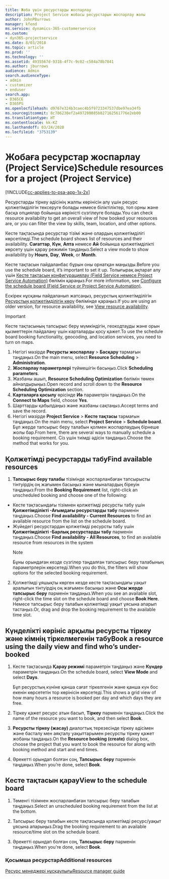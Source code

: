 ```yaml
---
title: Жоба үшін ресурстарды жоспарлау
description: Project Service жобасы ресурстарын жоспарлау жолы
author: JohnPBurrows
manager: kfend
ms.service: dynamics-365-customerservice
ms.custom:
- dyn365-projectservice
ms.date: 8/03/2018
ms.topic: article
ms.prod: ''
ms.technology: ''
ms.assetid: 4935567d-9318-4f7c-9c02-c584a78b7841
ms.author: jburrows
audience: Admin
search.audienceType:
- admin
- customizer
- enduser
search.app:
- D365CE
- D365PS
ms.openlocfilehash: d9767e324b3caec4b5f9723347537dbe97ea34fb
ms.sourcegitcommit: 8c786230ef2a497280885b827162561776e2eb00
ms.translationtype: HT
ms.contentlocale: kk-KZ
ms.lasthandoff: 03/24/2020
ms.locfileid: "3753139"
---
```

# <a name="schedule-resources-for-a-project-project-service"></a><span data-ttu-id="a52fa-103">Жобаға ресурстар жоспарлау (Project Service)</span><span class="sxs-lookup"><span data-stu-id="a52fa-103">Schedule resources for a project (Project Service)</span></span>

[!INCLUDE[cc-applies-to-psa-app-1x-2x](../includes/cc-applies-to-psa-app-1x-2x.md)]

<span data-ttu-id="a52fa-104">Ресурстарды тіркеу әдісінің жалпы көрінісін алу үшін ресурс қолжетімділігін тексеруге болады немесе біліктіліктер, топ орны және басқа опциялар бойынша көріністі сүзгілеуге болады.</span><span class="sxs-lookup"><span data-stu-id="a52fa-104">You can check resource availability to get an overall view of how booked your resources are, or you can filter the view by skills, team, location, and other options.</span></span>  
  
<span data-ttu-id="a52fa-105">Кесте тақтасында ресурстар тізімі және олардың қолжетімділігі көрсетіледі.</span><span class="sxs-lookup"><span data-stu-id="a52fa-105">The schedule board shows list of resources and their availability.</span></span> <span data-ttu-id="a52fa-106">**Сағаттар**, **Күн**, **Апта** немесе **Ай** бойынша қолжетімділікті көрсету үшін қарау режимін таңдаңыз.</span><span class="sxs-lookup"><span data-stu-id="a52fa-106">Select a view mode to show availability by **Hours**, **Day**, **Week**, or **Month**.</span></span>  
  
<span data-ttu-id="a52fa-107">Кесте тақтасын пайдаланбас бұрын оны орнатқан маңызды.</span><span class="sxs-lookup"><span data-stu-id="a52fa-107">Before you use the schedule board, it’s important to set it up.</span></span> <span data-ttu-id="a52fa-108">Толығырақ ақпарат алу үшін [Кесте тақтасын конфигурациялау (Field Service немесе Project Service Automation)](../field-service/configure-schedule-board.md) бөлімін қараңыз.</span><span class="sxs-lookup"><span data-stu-id="a52fa-108">For more information, see [Configure the schedule board (Field Service or Project Service Automation)](../field-service/configure-schedule-board.md).</span></span>
  
<span data-ttu-id="a52fa-109">Ескірек нұсқаны пайдаланып жатсаңыз, ресурстың қолжетімділігін [Ресурстың қолжетімділігін көру](../project-service/view-resource-availability.md) бөлімінде қараңыз.</span><span class="sxs-lookup"><span data-stu-id="a52fa-109">If you are using an older version, for resource availability, see [View resource availability](../project-service/view-resource-availability.md).</span></span>  

> [!IMPORTANT]
>  <span data-ttu-id="a52fa-110">Кесте тақтасының тапсырыс беру мүмкіндігін, геокодтауды және орын қызметтерін пайдалану үшін карталарды қосу қажет.</span><span class="sxs-lookup"><span data-stu-id="a52fa-110">To use the schedule board booking functionality, geocoding, and location services, you need to turn on maps.</span></span>  
> 
> 1. <span data-ttu-id="a52fa-111">Негізгі мәзірде **Ресурсты жоспарлау** > **Басқару** тармағын таңдаңыз.</span><span class="sxs-lookup"><span data-stu-id="a52fa-111">On the main menu, select **Resource Scheduling** > **Administration**.</span></span>  
> 2. <span data-ttu-id="a52fa-112">**Жоспарлау параметрлері** түймешігін басыңыз.</span><span class="sxs-lookup"><span data-stu-id="a52fa-112">Click **Scheduling parameters**.</span></span>  
> 3. <span data-ttu-id="a52fa-113">Жазбаны ашып, **Resource Scheduling Optimization** бөлімін төмен айналдырыңыз.</span><span class="sxs-lookup"><span data-stu-id="a52fa-113">Open record and scroll down to the **Resource Scheduling Optimization** section.</span></span>  
> 4. <span data-ttu-id="a52fa-114">**Карталарға қосылу** өрісінде **Иә** параметрін таңдаңыз.</span><span class="sxs-lookup"><span data-stu-id="a52fa-114">On the **Connect to Maps** field, choose **Yes**.</span></span>  
> 5. <span data-ttu-id="a52fa-115">Шарттарды қабылдаңыз және жазбаны сақтаңыз.</span><span class="sxs-lookup"><span data-stu-id="a52fa-115">Accept terms and save the record.</span></span>  
> 6. <span data-ttu-id="a52fa-116">Негізгі мәзірде **Project Service** > **Кесте тақтасы** тармағын таңдаңыз.</span><span class="sxs-lookup"><span data-stu-id="a52fa-116">On the main menu, select **Project Service** > **Schedule board**.</span></span> <span data-ttu-id="a52fa-117">Бұл жерде тапсырыс беру талабын қолмен жоспарлаудың бірнеше жолы бар.</span><span class="sxs-lookup"><span data-stu-id="a52fa-117">From here, there are several ways to manually schedule a booking requirement.</span></span> <span data-ttu-id="a52fa-118">Сіз үшін тиімді әдісін таңдаңыз.</span><span class="sxs-lookup"><span data-stu-id="a52fa-118">Choose the method that works for you.</span></span>
  
## <a name="find-available-resources"></a><span data-ttu-id="a52fa-119">Қолжетімді ресурстарды табу</span><span class="sxs-lookup"><span data-stu-id="a52fa-119">Find available resources</span></span>

1.  <span data-ttu-id="a52fa-120">**Тапсырыс беру талабы** тізімінде жоспарланбаған тапсырысты тінтуірдің оң жағымен басыңыз және мыналардың біреуін таңдаңыз:</span><span class="sxs-lookup"><span data-stu-id="a52fa-120">From the **Booking Requirement** list, right-click an unscheduled booking and choose one of the following:</span></span>  
  
- <span data-ttu-id="a52fa-121">Кесте тақтасындағы тізімнен қолжетімді ресурсты табу үшін **Қолжетімділікті -Ағымдағы ресурстарды табу** пәрменін таңдаңыз.</span><span class="sxs-lookup"><span data-stu-id="a52fa-121">Choose **Find availability - Current Resources** to find an available resource from the list on the schedule board.</span></span>  
- <span data-ttu-id="a52fa-122">Жүйедегі ресурстардан қолжетімді ресурсты табу үшін **Қолжетімділікті -Барлық ресурстарды табу** пәрменін таңдаңыз.</span><span class="sxs-lookup"><span data-stu-id="a52fa-122">Choose **Find availability - All Resources**, to find an available resource from resources in the system</span></span>  
   > [!NOTE]
   >  <span data-ttu-id="a52fa-123">Бұны орындаған кезде сүзгілер таңдалған тапсырыс беру талабының параметрлерін көрсетеді.</span><span class="sxs-lookup"><span data-stu-id="a52fa-123">When you do this, the filters will show options for the selected booking requirement.</span></span>  
  
2. <span data-ttu-id="a52fa-124">Қолжетімді ұяшықты көрген кезде кесте тақтасындағы уақыт аралығын тінтуірдің оң жағымен басыңыз және **Осы жерде тапсырыс беру** пәрменін таңдаңыз.</span><span class="sxs-lookup"><span data-stu-id="a52fa-124">When you see an available slot, right-click the time slot on the schedule board and choose **Book Here**.</span></span> <span data-ttu-id="a52fa-125">Немесе тапсырыс беру талабын қолжетімді уақыт ұясына апарып тастаңыз.</span><span class="sxs-lookup"><span data-stu-id="a52fa-125">Or, drag and drop the booking requirement to the available time slot.</span></span>  
  

## <a name="book-a-resource-using-the-daily-view-and-find-whos-under-booked"></a><span data-ttu-id="a52fa-126">Күнделікті көрініс арқылы ресурсты тіркеу және кімнің тіркелмегенін табу</span><span class="sxs-lookup"><span data-stu-id="a52fa-126">Book a resource using the daily view and find who’s under-booked</span></span>
  
1.  <span data-ttu-id="a52fa-127">Кесте тақтасында **Қарау режимі** параметрін таңдаңыз және **Күндер** параметрін таңдаңыз.</span><span class="sxs-lookup"><span data-stu-id="a52fa-127">On the schedule board, select **View Mode** and select **Days**.</span></span>  
  
    <span data-ttu-id="a52fa-128">Бұл ресурстың күніне қанша сағат тіркелгенін және қанша күн бос екенін көрсететін тор көрінісін көрсетеді.</span><span class="sxs-lookup"><span data-stu-id="a52fa-128">This shows a grid view of how many hours a resource is booked per day and which days they are free.</span></span>  
  
2.  <span data-ttu-id="a52fa-129">Тіркеу қажет ресурс атын басып, **Тіркеу** пәрменін таңдаңыз.</span><span class="sxs-lookup"><span data-stu-id="a52fa-129">Click the name of the resource you want to book, and then select **Book**.</span></span>  
  
3.  <span data-ttu-id="a52fa-130">**Ресурсты тіркеу (жасау)** диалогтық терезесінде тіркеу әдісімен және басталу мен аяқталу уақыттарымен ресурсты тіркеу қажет жобаны таңдаңыз.</span><span class="sxs-lookup"><span data-stu-id="a52fa-130">On the **Resource booking (create)** dialog box, choose the project that you want to book the resource for along with booking method and start and end times.</span></span>  
  
4.  <span data-ttu-id="a52fa-131">Әрекетті орындап болған соң, **Тапсырыс беру** пәрменін таңдаңыз.</span><span class="sxs-lookup"><span data-stu-id="a52fa-131">When you’re done, select **Book**.</span></span>  
  
## <a name="view-to-the-schedule-board"></a><span data-ttu-id="a52fa-132">Кесте тақтасын қарау</span><span class="sxs-lookup"><span data-stu-id="a52fa-132">View to the schedule board</span></span>
  
1.  <span data-ttu-id="a52fa-133">Төменгі тізімнен жоспарланбаған тапсырыс беру талабын таңдаңыз.</span><span class="sxs-lookup"><span data-stu-id="a52fa-133">Select an unscheduled booking requirement from the list at the bottom.</span></span>  
  
2.  <span data-ttu-id="a52fa-134">Тапсырыс беру талабын кесте тақтасында қолжетімді ресурс/уақыт ұясына апарыңыз.</span><span class="sxs-lookup"><span data-stu-id="a52fa-134">Drag the booking requirement to an available resource/time slot on the schedule board.</span></span>  
  
3.  <span data-ttu-id="a52fa-135">Әрекетті орындап болған соң, **Тапсырыс беру** пәрменін таңдаңыз.</span><span class="sxs-lookup"><span data-stu-id="a52fa-135">When you're done, select **Book**.</span></span>  
  
### <a name="additional-resources"></a><span data-ttu-id="a52fa-136">Қосымша ресурстар</span><span class="sxs-lookup"><span data-stu-id="a52fa-136">Additional resources</span></span>  
 [<span data-ttu-id="a52fa-137">Ресурс менеджері нұсқаулығы</span><span class="sxs-lookup"><span data-stu-id="a52fa-137">Resource manager guide</span></span>](../project-service/resource-manager-guide.md)
